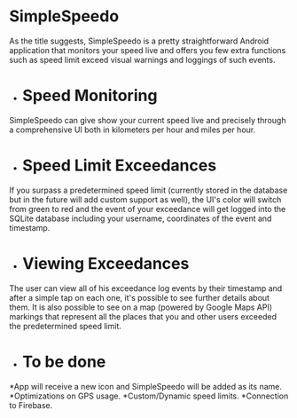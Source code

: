 # SimpleSpeedo #

As the title suggests, SimpleSpeedo is a pretty straightforward Android application that monitors your speed live and offers you few extra functions such as speed limit exceed
visual warnings and loggings of such events.

* # Speed Monitoring #
SimpleSpeedo can give show your current speed live and precisely through a comprehensive UI both in kilometers per hour and miles per hour.

* # Speed Limit Exceedances #
If you surpass a predetermined speed limit (currently stored in the database but in the future will add custom support as well), the UI's color will switch from green to red and
the event of your exceedance will get logged into the SQLite database including your username, coordinates of the event and timestamp.

* # Viewing Exceedances #
The user can view all of his exceedance log events by their timestamp and after a simple tap on each one, it's possible to see further details about them. It is also possible to see
on a map (powered by Google Maps API) markings that represent all the places that you and other users exceeded the predetermined speed limit.

* # To be done #
*App will receive a new icon and SimpleSpeedo will be added as its name.
*Optimizations on GPS usage.
*Custom/Dynamic speed limits.
*Connection to Firebase.
